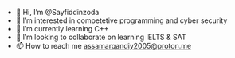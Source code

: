 - 👋 Hi, I’m @Sayfiddinzoda
- 👀 I’m interested in competetive programming and cyber security
- 🌱 I’m currently learning C++
- 💞️ I’m looking to collaborate on learning IELTS & SAT
- 📫 How to reach me assamarqandiy2005@proton.me

<!---
Sayfiddinzoda/Sayfiddinzoda is a ✨ special ✨ repository because its `README.md` (this file) appears on your GitHub profile.
You can click the Preview link to take a look at your changes.
--->
